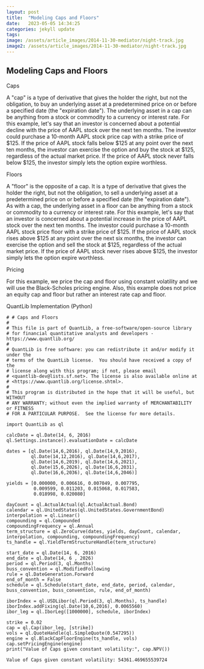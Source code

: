 ```yaml
---
layout: post
title:  "Modeling Caps and Floors"
date:   2023-05-05 14:34:25
categories: jekyll update
tags: 
image: /assets/article_images/2014-11-30-mediator/night-track.jpg
image2: /assets/article_images/2014-11-30-mediator/night-track.jpg
---
```

Modeling Caps and Floors 
---

Caps

A "cap" is a type of derivative that gives the holder the right, but not the obligation, to buy an underlying asset at a predetermined price on or before a specified date (the "expiration date"). The underlying asset in a cap can be anything from a stock or commodity to a currency or interest rate. For this example, let's say that an investor is concerned about a potential decline with the price of AAPL stock over the next ten months. The investor could purchase a 10-month AAPL stock price cap with a strike price of $125. If the price of AAPL stock falls below $125 at any point over the next ten months, the investor can exercise the option and buy the stock at $125, regardless of the actual market price. If the price of AAPL stock never falls below $125, the investor simply lets the option expire worthless.

Floors

A "floor" is the opposite of a cap. It is a type of derivative that gives the holder the right, but not the obligation, to sell a underlying asset at a predetermined price on or before a specified date (the "expiration date"). As with a cap, the underlying asset in a floor can be anything from a stock or commodity to a currency or interest rate. For this example, let's say that an investor is concerned about a potential increase in the price of AAPL stock over the next ten months. The investor could purchase a 10-month AAPL stock price floor with a strike price of $125. If the price of AAPL stock rises above $125 at any point over the next six months, the investor can exercise the option and sell the stock at $125, regardless of the actual market price. If the price of AAPL stock never rises above $125, the investor simply lets the option expire worthless.

Pricing

For this example, we price the cap and floor using constant volatility and we will use the Black-Scholes pricing engine. Also, this example does not price an equity cap and floor but rather an interest rate cap and floor. 

QuantLib Implementation (Python)

    # # Caps and Floors
    #
    # This file is part of QuantLib, a free-software/open-source library
    # for financial quantitative analysts and developers - https://www.quantlib.org/
    #
    # QuantLib is free software: you can redistribute it and/or modify it under the
    # terms of the QuantLib license.  You should have received a copy of the
    # license along with this program; if not, please email
    # <quantlib-dev@lists.sf.net>. The license is also available online at
    # <https://www.quantlib.org/license.shtml>.
    #
    # This program is distributed in the hope that it will be useful, but WITHOUT
    # ANY WARRANTY; without even the implied warranty of MERCHANTABILITY or FITNESS
    # FOR A PARTICULAR PURPOSE.  See the license for more details.

    import QuantLib as ql

    calcDate = ql.Date(14, 6, 2016)
    ql.Settings.instance().evaluationDate = calcDate

    dates = [ql.Date(14,6,2016), ql.Date(14,9,2016),
             ql.Date(14,12,2016), ql.Date(14,6,2017),
             ql.Date(14,6,2019), ql.Date(14,6,2021),
             ql.Date(15,6,2026), ql.Date(16,6,2031),
             ql.Date(16,6,2036), ql.Date(14,6,2046)]

    yields = [0.000000, 0.006616, 0.007049, 0.007795,
              0.009599, 0.011203, 0.015068, 0.017583,
              0.018998, 0.020080]

    dayCount = ql.ActualActual(ql.ActualActual.Bond)
    calendar = ql.UnitedStates(ql.UnitedStates.GovernmentBond)
    interpolation = ql.Linear()
    compounding = ql.Compounded
    compoundingFrequency = ql.Annual
    term_structure = ql.ZeroCurve(dates, yields, dayCount, calendar, interpolation, compounding, compoundingFrequency)
    ts_handle = ql.YieldTermStructureHandle(term_structure)

    start_date = ql.Date(14, 6, 2016)
    end_date = ql.Date(14, 6 , 2026)
    period = ql.Period(3, ql.Months)
    buss_convention = ql.ModifiedFollowing
    rule = ql.DateGeneration.Forward
    end_of_month = False
    schedule = ql.Schedule(start_date, end_date, period, calendar, buss_convention, buss_convention, rule, end_of_month)

    iborIndex = ql.USDLibor(ql.Period(3, ql.Months), ts_handle)
    iborIndex.addFixing(ql.Date(10,6,2016), 0.0065560)
    ibor_leg = ql.IborLeg([1000000], schedule, iborIndex)

    strike = 0.02
    cap = ql.Cap(ibor_leg, [strike])
    vols = ql.QuoteHandle(ql.SimpleQuote(0.547295))
    engine = ql.BlackCapFloorEngine(ts_handle, vols)
    cap.setPricingEngine(engine)
    print("Value of Caps given constant volatility:", cap.NPV())
    
    Value of Caps given constant volatility: 54361.469655539724
